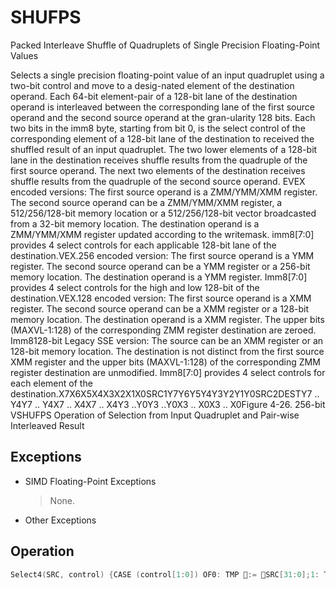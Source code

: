 # SHUFPS

Packed Interleave Shuffle of Quadruplets of Single Precision Floating-Point Values

Selects a single precision floating-point value of an input quadruplet using a two-bit control and move to a desig-nated element of the destination operand.
Each 64-bit element-pair of a 128-bit lane of the destination operand is interleaved between the corresponding lane of the first source operand and the second source operand at the gran-ularity 128 bits.
Each two bits in the imm8 byte, starting from bit 0, is the select control of the corresponding element of a 128-bit lane of the destination to received the shuffled result of an input quadruplet.
The two lower elements of a 128-bit lane in the destination receives shuffle results from the quadruple of the first source operand.
The next two elements of the destination receives shuffle results from the quadruple of the second source operand.
EVEX encoded versions: The first source operand is a ZMM/YMM/XMM register.
The second source operand can be a ZMM/YMM/XMM register, a 512/256/128-bit memory location or a 512/256/128-bit vector broadcasted from a 32-bit memory location.
The destination operand is a ZMM/YMM/XMM register updated according to the writemask.
imm8[7:0] provides 4 select controls for each applicable 128-bit lane of the destination.VEX.256 encoded version: The first source operand is a YMM register.
The second source operand can be a YMM register or a 256-bit memory location.
The destination operand is a YMM register.
Imm8[7:0] provides 4 select controls for the high and low 128-bit of the destination.VEX.128 encoded version: The first source operand is a XMM register.
The second source operand can be a XMM register or a 128-bit memory location.
The destination operand is a XMM register.
The upper bits (MAXVL-1:128) of the corresponding ZMM register destination are zeroed.
Imm8128-bit Legacy SSE version: The source can be an XMM register or an 128-bit memory location.
The destination is not distinct from the first source XMM register and the upper bits (MAXVL-1:128) of the corresponding ZMM register destination are unmodified.
Imm8[7:0] provides 4 select controls for each element of the destination.X7X6X5X4X3X2X1X0SRC1Y7Y6Y5Y4Y3Y2Y1Y0SRC2DESTY7 ..
Y4Y7 ..
Y4X7 ..
X4X7 ..
X4Y3 ..Y0Y3 ..Y0X3 ..
X0X3 ..
X0Figure 4-26.
 256-bit VSHUFPS Operation of Selection from Input Quadruplet and Pair-wise Interleaved Result

## Exceptions

- SIMD Floating-Point Exceptions
  > None.
- Other Exceptions

## Operation

```C
Select4(SRC, control) {CASE (control[1:0]) OF0: TMP := SRC[31:0];1: TMP := SRC[63:32];2: TMP := SRC[95:64];3: TMP := SRC[127:96];ESAC;RETURN TMP}VPSHUFPS (EVEX Encoded Versions When SRC2 is a Vector Register)(KL, VL) = (4, 128), (8, 256), (16, 512)TMP_DEST[31:0] := Select4(SRC1[127:0], imm8[1:0]);TMP_DEST[63:32] := Select4(SRC1[127:0], imm8[3:2]);TMP_DEST[95:64] := Select4(SRC2[127:0], imm8[5:4]);TMP_DEST[127:96] := Select4(SRC2[127:0], imm8[7:6]);IF VL >= 256TMP_DEST[159:128] := Select4(SRC1[255:128], imm8[1:0]);TMP_DEST[191:160] := Select4(SRC1[255:128], imm8[3:2]);TMP_DEST[223:192] := Select4(SRC2[255:128], imm8[5:4]);TMP_DEST[255:224] := Select4(SRC2[255:128], imm8[7:6]);FI;IF VL >= 512TMP_DEST[287:256] := Select4(SRC1[383:256], imm8[1:0]);TMP_DEST[319:288] := Select4(SRC1[383:256], imm8[3:2]);TMP_DEST[351:320] := Select4(SRC2[383:256], imm8[5:4]);TMP_DEST[383:352] := Select4(SRC2[383:256], imm8[7:6]);TMP_DEST[415:384] := Select4(SRC1[511:384], imm8[1:0]);TMP_DEST[447:416] := Select4(SRC1[511:384], imm8[3:2]);TMP_DEST[479:448] := Select4(SRC2[511:384], imm8[5:4]);TMP_DEST[511:480] := Select4(SRC2[511:384], imm8[7:6]);FI;FOR j := 0 TO KL-1THEN DEST[i+31:i] := TMP_DEST[i+31:i]ELSE IF *merging-masking*; merging-maskingTHEN *DEST[i+31:i] remains unchanged*ELSE *zeroing-masking*; zeroing-maskingDEST[i+31:i] := 0FIFI;ENDFORDEST[MAXVL-1:VL] := 0VPSHUFPS (EVEX Encoded Versions When SRC2 is Memory)(KL, VL) = (4, 128), (8, 256), (16, 512)FOR j := 0 TO KL-1i := j * 32IF (EVEX.b = 1) THEN TMP_SRC2[i+31:i] := SRC2[31:0]ELSE TMP_SRC2[i+31:i] := SRC2[i+31:i]FI;ENDFOR;TMP_DEST[31:0] := Select4(SRC1[127:0], imm8[1:0]);TMP_DEST[63:32] := Select4(SRC1[127:0], imm8[3:2]);TMP_DEST[95:64] := Select4(TMP_SRC2[127:0], imm8[5:4]);TMP_DEST[127:96] := Select4(TMP_SRC2[127:0], imm8[7:6]);IF VL >= 256TMP_DEST[159:128] := Select4(SRC1[255:128], imm8[1:0]);TMP_DEST[191:160] := Select4(SRC1[255:128], imm8[3:2]);TMP_DEST[223:192] := Select4(TMP_SRC2[255:128], imm8[5:4]);TMP_DEST[255:224] := Select4(TMP_SRC2[255:128], imm8[7:6]);FI;IF VL >= 512TMP_DEST[287:256] := Select4(SRC1[383:256], imm8[1:0]);TMP_DEST[319:288] := Select4(SRC1[383:256], imm8[3:2]);TMP_DEST[351:320] := Select4(TMP_SRC2[383:256], imm8[5:4]);TMP_DEST[383:352] := Select4(TMP_SRC2[383:256], imm8[7:6]);TMP_DEST[415:384] := Select4(SRC1[511:384], imm8[1:0]);TMP_DEST[447:416] := Select4(SRC1[511:384], imm8[3:2]);TMP_DEST[479:448] := Select4(TMP_SRC2[511:384], imm8[5:4]);TMP_DEST[511:480] := Select4(TMP_SRC2[511:384], imm8[7:6]);FI;FOR j := 0 TO KL-1i := j * 32IF k1[j] OR *no writemask*THEN DEST[i+31:i] := TMP_DEST[i+31:i]ELSE IF *merging-masking*; merging-maskingTHEN *DEST[i+31:i] remains unchanged*ELSE *zeroing-masking*; zeroing-maskingDEST[i+31:i] := 0FIFI;VSHUFPS (VEX.256 Encoded Version)DEST[31:0] := Select4(SRC1[127:0], imm8[1:0]);DEST[63:32] := Select4(SRC1[127:0], imm8[3:2]);DEST[95:64] := Select4(SRC2[127:0], imm8[5:4]);DEST[127:96] := Select4(SRC2[127:0], imm8[7:6]);DEST[159:128] := Select4(SRC1[255:128], imm8[1:0]);DEST[191:160] := Select4(SRC1[255:128], imm8[3:2]);DEST[223:192] := Select4(SRC2[255:128], imm8[5:4]);DEST[255:224] := Select4(SRC2[255:128], imm8[7:6]);DEST[MAXVL-1:256] := 0VSHUFPS (VEX.128 Encoded Version)DEST[31:0] := Select4(SRC1[127:0], imm8[1:0]);DEST[63:32] := Select4(SRC1[127:0], imm8[3:2]);DEST[95:64] := Select4(SRC2[127:0], imm8[5:4]);DEST[127:96] := Select4(SRC2[127:0], imm8[7:6]);DEST[MAXVL-1:128] := 0SHUFPS (128-bit Legacy SSE Version)DEST[31:0] := Select4(SRC1[127:0], imm8[1:0]);DEST[63:32] := Select4(SRC1[127:0], imm8[3:2]);DEST[95:64] := Select4(SRC2[127:0], imm8[5:4]);DEST[127:96] := Select4(SRC2[127:0], imm8[7:6]);DEST[MAXVL-1:128] (Unmodified)Intel C/C++ Compiler Intrinsic EquivalentVSHUFPS __m512 _mm512_shuffle_ps(__m512 a, __m512 b, int imm);VSHUFPS __m512 _mm512_mask_shuffle_ps(__m512 s, __mmask16 k, __m512 a, __m512 b, int imm);VSHUFPS __m512 _mm512_maskz_shuffle_ps(__mmask16 k, __m512 a, __m512 b, int imm);VSHUFPS __m256 _mm256_shuffle_ps (__m256 a, __m256 b, const int select);VSHUFPS __m256 _mm256_mask_shuffle_ps(__m256 s, __mmask8 k, __m256 a, __m256 b, int imm);VSHUFPS __m256 _mm256_maskz_shuffle_ps(__mmask8 k, __m256 a, __m256 b, int imm);SHUFPS __m128 _mm_shuffle_ps (__m128 a, __m128 b, const int select);VSHUFPS __m128 _mm_mask_shuffle_ps(__m128 s, __mmask8 k, __m128 a, __m128 b, int imm);VSHUFPS __m128 _mm_maskz_shuffle_ps(__mmask8 k, __m128 a, __m128 b, int imm);
```
